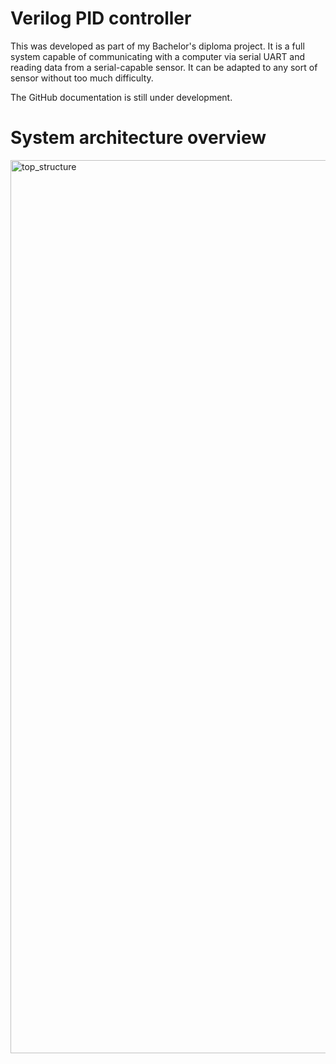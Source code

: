 # Verilog PID controller
This was developed as part of my Bachelor's diploma project. It is a full system capable of communicating with a computer via serial UART and reading data from a serial-capable sensor. It can be adapted to any sort of sensor without too much difficulty.

The GitHub documentation is still under development.

# System architecture overview

<img width="1429" alt="top_structure" src="https://github.com/user-attachments/assets/6bfd68d3-50fa-4f83-893d-cd1377c6340e" />
